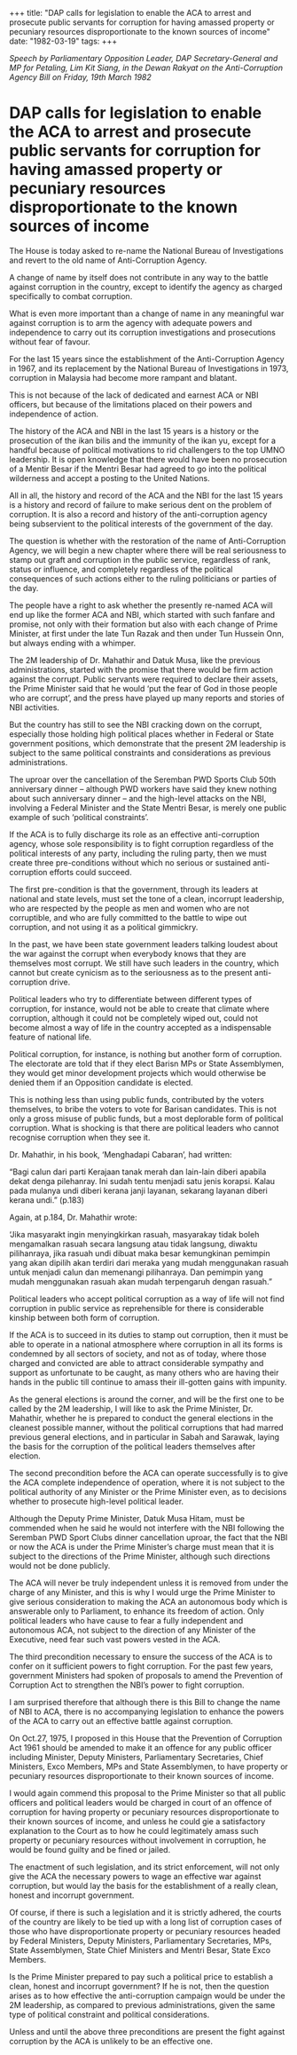 +++ 
title: "DAP calls for legislation to enable the ACA to arrest and prosecute public servants for corruption for having amassed property or pecuniary resources disproportionate to the known sources of income"
date: "1982-03-19"
tags:
+++

_Speech by Parliamentary Opposition Leader, DAP Secretary-General and MP for Petaling, Lim Kit Siang, in the Dewan Rakyat on the Anti-Corruption Agency Bill on Friday, 19th March 1982_

# DAP calls for legislation to enable the ACA to arrest and prosecute public servants for corruption for having amassed property or pecuniary resources disproportionate to the known sources of income

The House is today asked to re-name the National Bureau of Investigations and revert to the old name of Anti-Corruption Agency.</u>

A change of name by itself does not contribute in any way to the battle against corruption in the country, except to identify the agency as charged specifically to combat corruption.

What is even more important than a change of name in any meaningful war against corruption is to arm the agency with adequate powers and independence to carry out its corruption investigations and prosecutions without fear of favour.

For the last 15 years since the establishment of the Anti-Corruption Agency in 1967, and its replacement by the National Bureau of Investigations in 1973, corruption in Malaysia had become more rampant and blatant.

This is not because of the lack of dedicated and earnest ACA or NBI officers, but because of the limitations placed on their powers and independence of action.

The history of the ACA and NBI in the last 15 years is a history or the prosecution of the ikan bilis and the immunity of the ikan yu, except for a handful because of political motivations to rid challengers to the top UMNO leadership. It is open knowledge that there would have been no prosecution of a Mentir Besar if the Mentri Besar had agreed to go into the political wilderness and accept a posting to the United Nations.

All in all, the history and record of the ACA and the NBI for the last 15 years is a history and record of failure to make serious dent on the problem of corruption. It is also a record and history of the anti-corruption agency being subservient to the political interests of the government of the day.

The question is whether with the restoration of the name of Anti-Corruption Agency, we will begin a new chapter where there will be real seriousness to stamp out graft and corruption in the public service, regardless of rank, status or influence, and completely regardless of the political consequences of such actions either to the ruling politicians or parties of the day.

The people have a right to ask whether the presently re-named ACA will end up like the former ACA and NBI, which started with such fanfare and promise, not only with their formation but also with each change of Prime Minister, at first under the late Tun Razak and then under Tun Hussein Onn, but always ending with a whimper.

The 2M leadership of Dr. Mahathir and Datuk Musa, like the previous administrations, started with the promise that there would be firm action against the corrupt. Public servants were required to declare their assets, the Prime Minister said that he would ‘put the fear of God in those people who are corrupt’, and the press have played up many reports and stories of NBI activities.

But the country has still to see the NBI cracking down on the corrupt, especially those holding high political places whether in Federal or State government positions, which demonstrate that the present 2M leadership is subject to the same political constraints and considerations as previous administrations.

The uproar over the cancellation of the Seremban PWD Sports Club 50th anniversary dinner – although PWD workers have said they knew nothing about such anniversary dinner – and the high-level attacks on the NBI, involving a Federal Minister and the State Mentri Besar, is merely one public example of such ‘political constraints’.

If the ACA is to fully discharge its role as an effective anti-corruption agency, whose sole responsibility is to fight corruption regardless of the political interests of any party, including the ruling party, then we must create three pre-conditions without which no serious or sustained anti-corruption efforts could succeed.

The first pre-condition is that the government, through its leaders at national and state levels, must set the tone of a clean, incorrupt leadership, who are respected by the people as men and women who are not corruptible, and who are fully committed to the battle to wipe out corruption, and not using it as a political gimmickry.

In the past, we have been state government leaders talking loudest about the war against the corrupt when everybody knows that they are themselves most corrupt. We still have such leaders in  the country, which cannot but create cynicism as to the seriousness as to the present anti-corruption drive.

Political leaders who try to differentiate between different types of corruption, for instance, would not be able to create that climate where corruption, although it could not be completely wiped out, could not become almost a way of life in the country accepted as a indispensable feature of national life.

Political corruption, for instance, is nothing but another form of corruption. The electorate are told that if they elect Barisn MPs or State Assemblymen, they would get minor development projects which would otherwise be denied them if an Opposition candidate is elected.

This is nothing less than using public funds, contributed by the voters themselves, to bribe the voters to vote for Barisan candidates. This is not only a gross misuse of public funds, but a most deplorable form of political corruption. What is shocking is that there are political leaders who cannot recognise corruption when they see it.

Dr. Mahathir, in his book, ‘Menghadapi Cabaran’, had written:

“Bagi calun dari parti Kerajaan tanak merah dan lain-lain diberi apabila dekat denga pilehanray. Ini sudah tentu menjadi satu jenis korapsi. Kalau pada mulanya undi diberi kerana janji layanan, sekarang layanan diberi kerana undi.” (p.183)

Again, at p.184, Dr. Mahathir wrote:

‘Jika masyarakt ingin menyingkirkan rasuah, masyarakay tidak boleh mengamalkan rasuah secara langsung atau tidak langsung, diwaktu pilihanraya, jika rasuah undi dibuat maka besar kemungkinan pemimpin yang akan dipilih akan terdiri dari meraka yang mudah menggunakan rasuah untuk menjadi calun dan memenangi pilihanraya. Dan pemimpin yang mudah menggunakan rasuah akan mudah terpengaruh dengan rasuah.”

Political leaders who accept political corruption as a way of life will not find corruption in public service as reprehensible for there is considerable kinship between both form of corruption.

If the ACA is to succeed in its duties to stamp out corruption, then it must be able to operate in a national atmosphere where corruption in all its forms is condemned by all sectors of society, and not as of today, where those charged and convicted are able to attract considerable sympathy and support as unfortunate to be caught, as many others who are having their hands in the public till continue to amass their ill-gotten gains with impunity.

As the general elections is around the corner, and will be the first one to be called by the 2M leadership, I will like to ask the Prime Minister, Dr. Mahathir, whether he is prepared to conduct the general elections in the cleanest possible manner, without the political corruptions that had marred previous general elections, and in particular in Sabah and Sarawak, laying the basis for the corruption of the political leaders themselves after election.

The second precondition before the ACA can operate successfully is to give the ACA complete independence of operation, where it is not subject to the political authority of any Minister or the Prime Minister even, as to decisions whether to prosecute high-level political leader.

Although the Deputy Prime Minister, Datuk Musa Hitam, must be commended when he said he would not interfere with the NBI following the Seremban PWD Sport Clubs dinner cancellation uproar, the fact that the NBI or now the ACA is under the Prime Minister’s charge must mean that it is subject to the directions of the Prime Minister, although such directions would not be done publicly.

The ACA will never be truly independent unless it is removed from under the charge of any Minister, and this is why I would urge the Prime Minister to give serious consideration to making the ACA an autonomous body which is answerable only to Parliament, to enhance its freedom of action. Only political leaders who have cause to fear a fully independent and autonomous ACA, not subject to the direction of any Minister of the Executive, need fear such vast powers vested in the ACA.

The third precondition necessary to ensure the success of the ACA is to confer on it sufficient powers to fight corruption. For the past few years, government Ministers had spoken of proposals to amend the Prevention of Corruption Act to strengthen the NBI’s power to fight corruption.

I am surprised therefore that although there is this Bill to change the name of NBI to ACA, there is no accompanying legislation to enhance the powers of the ACA to carry out an effective battle against corruption.

On Oct.27, 1975, I proposed in this House that the Prevention of Corruption Act 1961 should be amended to make it an offence for any public officer including Minister, Deputy Ministers, Parliamentary Secretaries, Chief Ministers, Exco Members, MPs and State Assemblymen, to have property or pecuniary resources disproportionate to their known sources of income.

I would again commend this proposal to the Prime Minister so that all public officers and political leaders would be charged in court of an offence of corruption for having property or pecuniary resources disproportionate to their known sources of income, and unless he could gie a satisfactory explanation to the Court as to how he could legitimately amass such property or pecuniary resources without involvement in corruption, he would be found guilty and be fined or jailed.

The enactment of such legislation, and its strict enforcement, will not only give the ACA the necessary powers to wage an effective war against corruption, but would lay the basis for the establishment of a really clean, honest and incorrupt government.

Of course, if there is such a legislation and it is strictly adhered, the courts of the country are likely to be tied up with a long list of corruption cases of those who have disproportionate property or pecuniary resources headed by Federal Ministers, Deputy Ministers, Parliamentary Secretaries, MPs, State Assemblymen, State Chief Ministers and Mentri Besar, State Exco Members.

Is the Prime Minister prepared to pay such a political price to establish a clean, honest and incorrupt government? If he is not, then the question arises as to how effective the anti-corruption campaign would be under the 2M leadership, as compared to previous administrations, given the same type of political constraint and political considerations.

Unless and until the above three preconditions are present the fight against corruption by the ACA is unlikely to be an effective one.
 
